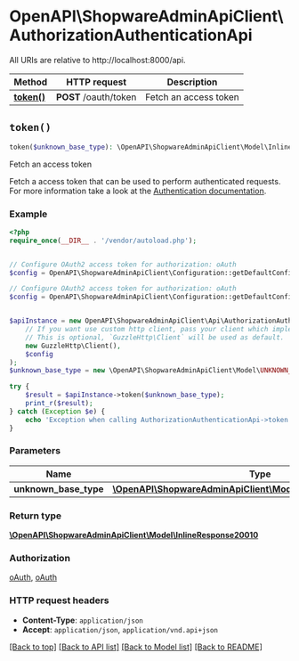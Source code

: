 # OpenAPI\ShopwareAdminApiClient\AuthorizationAuthenticationApi

All URIs are relative to http://localhost:8000/api.

Method | HTTP request | Description
------------- | ------------- | -------------
[**token()**](AuthorizationAuthenticationApi.md#token) | **POST** /oauth/token | Fetch an access token


## `token()`

```php
token($unknown_base_type): \OpenAPI\ShopwareAdminApiClient\Model\InlineResponse20010
```

Fetch an access token

Fetch a access token that can be used to perform authenticated requests. For more information take a look at the [Authentication documentation](https://shopware.stoplight.io/docs/admin-api/docs/concepts/authentication-authorisation.md).

### Example

```php
<?php
require_once(__DIR__ . '/vendor/autoload.php');


// Configure OAuth2 access token for authorization: oAuth
$config = OpenAPI\ShopwareAdminApiClient\Configuration::getDefaultConfiguration()->setAccessToken('YOUR_ACCESS_TOKEN');

// Configure OAuth2 access token for authorization: oAuth
$config = OpenAPI\ShopwareAdminApiClient\Configuration::getDefaultConfiguration()->setAccessToken('YOUR_ACCESS_TOKEN');


$apiInstance = new OpenAPI\ShopwareAdminApiClient\Api\AuthorizationAuthenticationApi(
    // If you want use custom http client, pass your client which implements `GuzzleHttp\ClientInterface`.
    // This is optional, `GuzzleHttp\Client` will be used as default.
    new GuzzleHttp\Client(),
    $config
);
$unknown_base_type = new \OpenAPI\ShopwareAdminApiClient\Model\UNKNOWN_BASE_TYPE(); // \OpenAPI\ShopwareAdminApiClient\Model\UNKNOWN_BASE_TYPE

try {
    $result = $apiInstance->token($unknown_base_type);
    print_r($result);
} catch (Exception $e) {
    echo 'Exception when calling AuthorizationAuthenticationApi->token: ', $e->getMessage(), PHP_EOL;
}
```

### Parameters

Name | Type | Description  | Notes
------------- | ------------- | ------------- | -------------
 **unknown_base_type** | [**\OpenAPI\ShopwareAdminApiClient\Model\UNKNOWN_BASE_TYPE**](../Model/UNKNOWN_BASE_TYPE.md)|  |

### Return type

[**\OpenAPI\ShopwareAdminApiClient\Model\InlineResponse20010**](../Model/InlineResponse20010.md)

### Authorization

[oAuth](../../README.md#oAuth), [oAuth](../../README.md#oAuth)

### HTTP request headers

- **Content-Type**: `application/json`
- **Accept**: `application/json`, `application/vnd.api+json`

[[Back to top]](#) [[Back to API list]](../../README.md#endpoints)
[[Back to Model list]](../../README.md#models)
[[Back to README]](../../README.md)
